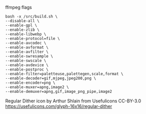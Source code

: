 ffmpeg flags

```
bash -x /src/build.sh \
--disable-all \
--enable-gpl \
--enable-zlib \
--enable-libwebp \
--enable-protocol=file \
--enable-avcodec \
--enable-avformat \
--enable-avfilter \
--enable-swresample \
--enable-swscale \
--enable-avdevice \
--enable-postproc \
--enable-filter=paletteuse,palettegen,scale,format \
--enable-decoder=gif,mjpeg,jpeg200,png \
--enable-encoder=png \
--enable-muxer=apng,image2 \
--enable-demuxer=apng,gif,image_png_pipe,image2
```



Regular Dither icon by Arthur Shlain from Usefulicons
CC-BY-3.0
https://usefulicons.com/glyph-16x16/regular-dither
